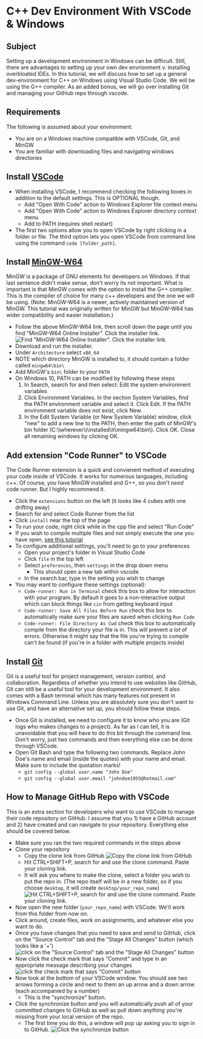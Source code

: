 # C++ Dev Environment With VSCode & Windows

## Subject
Setting up a development environment in Windows can be difficult. Still, there
are advantages to setting up your own dev envrionment v. installing overbloated
IDEs. In this tutorial, we will discuss how to set up a general dev-environment
for C++ on Windows using Visual Studio Code. We will be using the G++ compiler.
As an added bonus, we will go over installing Git and managing your GitHub repo
through vscode.

## Requirements
The following is assumed about your environment:
* You are on a Windows machine compatible with VSCode, Git, and MinGW
* You are familiar with downloading files and navigating windows directories

## Install [VSCode](https://code.visualstudio.com/)
* When installing VSCode, I recommend checking the following boxes in addition to the default settings. This is OPTIONAL though.
    * Add "Open With Code" action to Windows Explorer file context menu
    * Add "Open With Code" action to Windows Explorer directory context menu
    * Add to PATH (requires shell restart)
* The first two options allow you to open VSCode by right clicking in a folder or file. The third option lets you open VSCode from command line using the command `code [folder_path]`.

## Install [MinGW-W64](https://sourceforge.net/projects/mingw-w64/files/)
MinGW is a package of GNU elements for developers on Windows. If that last
sentence didn't make sense, don't worry its not important. What *is* important
is that MinGW comes with the option to install the G++ compiler. This is the
compiler of choice for many c++ developers and the one we will be using.
(Note: MinGW-W64 is a newer, actively maintained version of MinGW. This
tutorial was originally written for MinGW but MinGW-W64 has wider compatibility
and easier installation.)
* Follow the above MinGW-W64 link, then scroll down the page until you find "MinGW-W64 Online Installer". Click the installer link.
![Find "MinGW-W64 Online Installer". Click the installer link.](./assets/mingw_installer.gif)
* Download and run the installer.
* Under `Architecture` select `x86_64`
* NOTE which directory MinGW is installed to, it should contain a folder called `mingw64\bin\`
* Add MinGW's `bin\` folder to your `PATH`
* On Windows 10, PATH can be modified by following these steps
    1. In Search, search for and then select: Edit the system environment variables
    2. Click Environment Variables. In the section System Variables, find the PATH environment variable and select it. Click Edit. If the PATH environment variable does not exist, click New.
    3. In the Edit System Variable (or New System Variable) window, click "new" to add a new line to the PATH, then enter the path of MinGW's bin folder (C:\\\wherever\i\installed\it\mingw64\bin\\). Click OK. Close all remaining windows by clicking OK.

## Add extension "Code Runner" to VSCode
The Code Runner extension is a quick and convienent method of executing your
code inside of VSCode. It works for numerous languages, including c++. Of
course, you have MinGW installed and G++, so you don't *need* code runner. But
I highly recommend it.
* Click the `extensions` button on the left (it looks like 4 cubes with one drifting away)
* Search for and select Code Runner from the list
* Click `install` near the top of the page
* To run your code, right click while in the cpp file and select "Run Code"
* If you wish to compile multiple files and not simply execute the one you have open, [see this tutorial](https://github.com/jeremyglebe/dev_tool_tutorials/tree/master/vsc_mf)
* To configure additional settings, you'll need to go to your preferences 
    * Open your project's folder in Visual Studio Code
    * Click `file` in the top left
    * Select `preferences`, then `settings` in the drop down menu
        * This should open a new tab within vscode
    * In the search bar, type in the setting you wish to change
* You may want to configure these settings (optional):
    * `Code-runner: Run in Terminal` check this box to allow for interaction with your program. By default it goes to a non-interactive output which can block things like `cin` from getting keyboard input
    * `Code-runner: Save All Files Before Run` check this box to automatically make sure your files are saved when clicking `Run Code`
    * `Code-runner: File Directory As Cwd` check this box to automatically compile from the directory your file is in. This will prevent *a lot* of errors. Otherwise it might say that the file you're trying to compile can't be found (if you're in a folder with multiple projects inside)

## Install [Git](https://git-scm.com/downloads)
Git is a useful tool for project management, version control, and
collaboration. Regardless of whether you intend to use websites like GitHub,
Git can still be a useful tool for your development environment. It also comes
with a Bash terminal which has many features not present in Windows Command
Line. Unless you are absolutely sure you don't want to use Git, and have an
alternative set up, you should follow these steps.
* Once Git is installed, we need to configure it to know who you are (Git logs who makes changes to a project). As far as I can tell, it is unavoidable that you will have to do this bit through the command line. Don't worry, just two commands and then everything else can be done through VSCode.
* Open Git Bash and type the following two commands. Replace John Doe's name and email (inside the quotes) with your name and email. Make sure to include the quotation marks!
    * `git config --global user.name "John Doe"`
    * `git config --global user.email "johndoe1955@hotmail.com"`

## How to Manage GitHub Repo with VSCode
This is an extra section for developers who want to use VSCode to manage their
code repository on GitHub. I assume that you 1) have a GitHub account and
2) have created and can navigate to your repository. Everything else should be
covered below.
* Make sure you ran the two required commands in the steps above
* Clone your repository
    * Copy the clone link from GitHub
    ![Copy the clone link from GitHub](./assets/git_clone_link.gif)
    * Hit CTRL+SHIFT+P, search for and use the clone command. Paste your cloning link.
    * It will ask you where to make the clone, select a folder you wish to put the repo in. (The repo itself will be in a new folder, so if you choose `desktop`, it will create `desktop/your_repo_name`)
    ![Hit CTRL+SHIFT+P, search for and use the clone command. Paste your cloning link.](./assets/git_clone.gif)
* Now open the new folder (`your_repo_name`) with VSCode. We'll work from this folder from now on.
* Click around, create files, work on assignments, and whatever else you want to do.
* Once you have changes that you need to save and send to GitHub, click on the "Source Control" tab and the "Stage All Changes" button (which looks like a '+')
![click on the "Source Control" tab and the "Stage All Changes" button](./assets/stage_changes.gif)
* Now click the check mark that says "Commit" and type in an appropriate message describing your changes
![click the check mark that says "Commit" button](./assets/commit.gif)
* Now look at the bottom of your VSCode window. You should see two arrows forming a circle and next to them an up arrow and a down arrow (each accompanied by a number)
    * This is the "synchronize" button.
* Click the synchronize button and you will automatically push all of your committed changes to GitHub as well as pull down anything you're missing from your local version of the repo.
    * The first time you do this, a window will pop up asking you to sign in to GitHub.
![Click the synchronize button](./assets/sync.gif)
